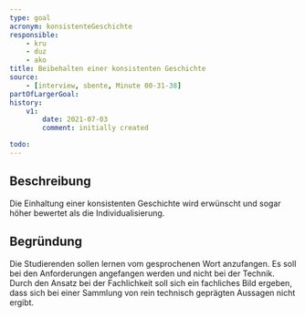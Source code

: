 ```yaml
---
type: goal
acronym: konsistenteGeschichte
responsible: 
    - kru
    - duz
    - ako
title: Beibehalten einer konsistenten Geschichte
source:
    - [interview, sbente, Minute 00-31-38]
partOfLargerGoal:
history:
    v1:
        date: 2021-07-03
        comment: initially created

todo: 
---
```


## Beschreibung

Die Einhaltung einer konsistenten Geschichte wird erwünscht und sogar höher bewertet als die Individualisierung.

## Begründung

Die Studierenden sollen lernen vom gesprochenen Wort anzufangen. Es soll bei den Anforderungen angefangen werden und nicht bei der Technik. Durch den Ansatz bei der Fachlichkeit soll sich ein fachliches Bild ergeben, dass sich bei einer Sammlung von rein technisch geprägten Aussagen nicht ergibt.
